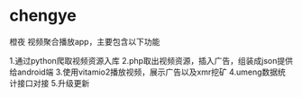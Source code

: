 # chengye
橙夜 视频聚合播放app，主要包含以下功能

1.通过python爬取视频资源入库
2.php取出视频资源，插入广告，组装成json提供给android端
3.使用vitamio2播放视频，展示广告以及xmr挖矿
4.umeng数据统计接口对接
5.升级更新

